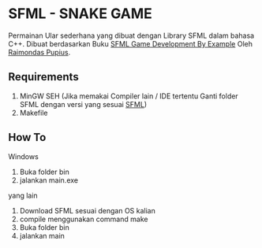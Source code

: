 # SFML - SNAKE GAME

Permainan Ular sederhana yang dibuat dengan Library SFML dalam bahasa C++. Dibuat berdasarkan Buku [SFML Game Development By Example](https://www.amazon.com/SFML-Development-Example-Raimondas-Pupius/dp/1785287346) Oleh [Raimondas Pupius](https://www.amazon.com/s?i=stripbooks&rh=p_27%3ARaimondas+Pupius&s=relevancerank&text=Raimondas+Pupius&ref=dp_byline_sr_book_1).

## Requirements

1. MinGW SEH (Jika memakai Compiler lain / IDE tertentu Ganti folder SFML dengan versi yang sesuai [SFML](https://www.sfml-dev.org/download/sfml/2.5.1/))
2. Makefile

## How To
Windows
1. Buka folder bin
2. jalankan main.exe


yang lain
1. Download SFML sesuai dengan OS kalian
2. compile menggunakan command make
3. Buka folder bin
2. jalankan main
